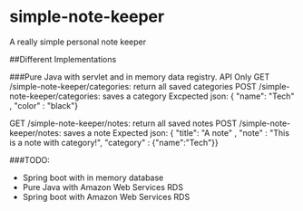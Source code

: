 # simple-note-keeper
A really simple personal note keeper

##Different Implementations

###Pure Java with servlet and in memory data registry. API Only
  GET /simple-note-keeper/categories: return all saved categories
  POST /simple-note-keeper/categories: saves a category
       Excpected json: { "name": "Tech" ,  "color" : "black"}
	   
  GET /simple-note-keeper/notes: return all saved notes
  POST /simple-note-keeper/notes: saves a note
	   Expected json: { "title": "A note" ,  "note" : "This is a note with category!", "category" : {"name":"Tech"}}

###TODO:
- Spring boot with in memory database
- Pure Java with Amazon Web Services RDS
- Spring boot with Amazon Web Services RDS